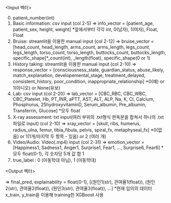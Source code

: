 <Input 벡터>

0. patient_number(int)
1. Basic information: csv input (col 2-5)
=> info_vector = [patient_age, patient_sex, height, weight] *앞에서부터 각각 int, 0(남자), 1(여자), Float, Float
2. Bruise: streamlit을 이용한 manual input (col 2-12)
=> bruise_vector = [head_count, head_length, arms_count, arms_length, legs_count, legs_length, torso_count, torso_length, buttocks_count, buttocks_length, specific_shape]*_count(int), _length(float), specific_shape(0 or 1)
3. History taking: streamlit을 이용한 manual input (col 2-10)
=> response_vector = [consciousness_state, guardian_status, abuse_likely, match_explanation, developemental_stage, treatment_delayed, consistent_history, poor_condition, inappropriate_relationship] *0(예) or 1(아니오) or None(유보)
4. Lab: csv input (col 2-20)
=> lab_vector = [CBC_RBC, CBC_WBC, CBC_Platelet, Hb, PT_INR, aPTT, AST, ALT, ALP, Na, K, Cl, Calcium, Phosphorus, 25hydroxyvitaminD, Serum_albumin, Pre_albumin, Transferrin, Glucose] *모두 float
5. X-ray assessment: txt input(여러 부위의 .txt형식 판독문을 합쳐서 하나의 .txt 파일로 input) (col 2-10)
=> xray_vector = [skull, ribs, humerus, radius_ulna, femur, tibia_fibula, pelvis, spiral_fx, metaphyseal_fx] *0(없음) or 1(1개/마지막 두 항목 - 있음) or 2 (여러 개)
6. Video/Audio: Video(.mp4) input (col 2-31)
=> emotion_vector = [Happiness1, Sadness1, Anger1, Surprise1, Fear1, ..., Surprise6, Fear6] *모두 float(0-1), 각 숫자당 5개 값 합 1
7. true_label : 0 (아동학대 아님), 1 (아동학대)

<Output 벡터> 

=> final_pred, explainability = float(0-1), [(원인1(str), 관여율1(float)), (원인2(str), 관여율2(float)), (원인3(str), 관여율3(float)), ...]
*현재 임의의 데이터 x_train, y_train을 이용해 training한 XGBoost 사용